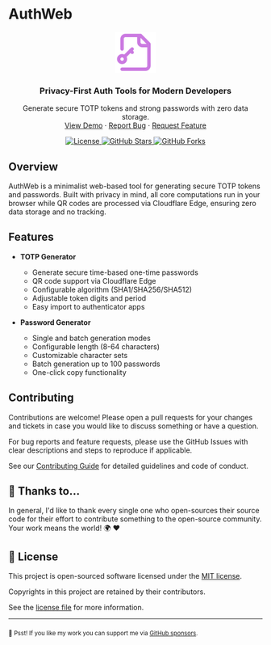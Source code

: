 # AuthWeb

<p align="center">
  <img src="./public/favicon.svg" width="80" height="80" alt="AuthWeb logo">
</p>

<h3 align="center">Privacy-First Auth Tools for Modern Developers</h3>

<p align="center">
  Generate secure TOTP tokens and strong passwords with zero data storage.
  <br />
  <a href="https://auth.web.id">View Demo</a>
  ·
  <a href="https://github.com/riipandi/authweb/issues">Report Bug</a>
  ·
  <a href="https://github.com/riipandi/authweb/issues">Request Feature</a>
</p>

<p align="center">
  <a href="https://github.com/riipandi/authweb/blob/main/LICENSE">
    <img src="https://img.shields.io/github/license/riipandi/authweb?style=flat-square" alt="License">
  </a>
  <a href="https://github.com/riipandi/authweb/stargazers">
    <img src="https://img.shields.io/github/stars/riipandi/authweb?style=flat-square" alt="GitHub Stars">
  </a>
  <a href="https://github.com/riipandi/authweb/network/members">
    <img src="https://img.shields.io/github/forks/riipandi/authweb?style=flat-square" alt="GitHub Forks">
  </a>
</p>

## Overview

AuthWeb is a minimalist web-based tool for generating secure TOTP tokens and passwords. Built with privacy in mind, all core computations run in your browser while QR codes are processed via Cloudflare Edge, ensuring zero data storage and no tracking.

## Features

- **TOTP Generator**
  - Generate secure time-based one-time passwords
  - QR code support via Cloudflare Edge
  - Configurable algorithm (SHA1/SHA256/SHA512)
  - Adjustable token digits and period
  - Easy import to authenticator apps

- **Password Generator**
  - Single and batch generation modes
  - Configurable length (8-64 characters)
  - Customizable character sets
  - Batch generation up to 100 passwords
  - One-click copy functionality

## Contributing

Contributions are welcome! Please open a pull requests for your changes and tickets in case you would like to discuss something or have a question.

For bug reports and feature requests, please use the GitHub Issues with clear descriptions and steps to reproduce if applicable.

See our [Contributing Guide](./CONTRIBUTING.md) for detailed guidelines and code of conduct.

## 🙏 Thanks to...

In general, I'd like to thank every single one who open-sources their source code for their
effort to contribute something to the open-source community. Your work means the world! 🌍 ❤️

## 📝 License

This project is open-sourced software licensed under the [MIT license](./LICENSE).

Copyrights in this project are retained by their contributors.

See the [license file](./LICENSE) for more information.

---

<sub>🤫 Psst! If you like my work you can support me via [GitHub sponsors](https://github.com/sponsors/riipandi).</sub>
